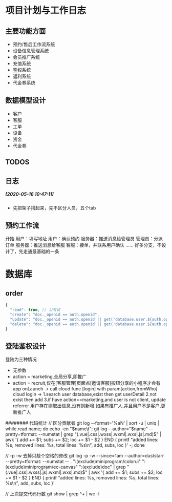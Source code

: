 # 项目计划与工作日志

## 主要功能方面
* 预约/售后工作流系统
* 设备信息管理系统
* 会员推广系统
* 充值系统
* 鉴权系统
* 返利系统
* 代金券系统


## 数据模型设计
* 客户
* 客服
* 工单
* 设备
* 资金
* 代金券

## TODOS

## 日志
##### [2020-05-16 10:47:11] 
* 先把架子搭起来，先不区分人员，五个tab

## 预约工作流
开始
用户：填写地址
用户：确认预约
服务器：推送消息给管理员
管理员：分派订单
服务器：推送消息给客服
客服：接单，并联系用户确认
……
好多分支，不设计了，先走通最基础的一条



# 数据库
## order
```javascript
{
  "read": true, // 公有读
  "create": "doc._openid == auth.openid", 
  "update": "doc._openid == auth.openid || get('database.user.${auth.openid}').isAdmin", 
  "delete": "doc._openid == auth.openid || get('database.user.${auth.openid}').isAdmin", 
}
```


## 登陆鉴权设计
登陆为三种情况
* 无参数
* action = marketing,全局分享,即推广
* action = recruit,仅在[客服管理]页面点[邀请客服]按钮分享的小程序才会有
app onLaunch -> call cloud func [login] with param[action,fromWho]
cloud login -> 
  1.search user database,exist then get userDetail
  2.not exist then add
  3.if have action==marketing,and user is not client, update referrer
  用户存在则取出信息,没有则新增.如果有推广人,并且用户不是客户,更新推广人




######## 代码统计
// 区分贡献者
git log --format='%aN' | sort -u | uniq | while read name; do echo -en "$name\t"; git log --author="$name" --pretty=tformat: --numstat | grep "\(.vue\|.css\|.wxss\|.wxml\|.wxs\|.js\|.md\)$" | awk '{ add += $1; subs += $2; loc += $1 - $2 } END { printf "added lines: %s, removed lines: %s, total lines: %s\n", add, subs, loc }' -; done


// -p -w 去掉只敲个空格的修改
git log -p -w --since=1am --author=duststarr --pretty=tformat: --numstat -- . ":(exclude)miniprogram/colorui" ":(exclude)miniprogram/ec-canvas" ":(exclude)doc" | grep "\(.vue\|.css\|.wxss\|.js\|.wxml\|.wxs\|.md\)$" | awk '{ add += $1; subs += $2; loc += $1 - $2 } END { printf "added lines: %s, removed lines: %s, total lines: %s\n", add, subs, loc }'


// 上次提交代码行数
git show | grep ^\+ | wc -l